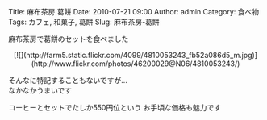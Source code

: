 Title: 麻布茶房 葛餅
Date: 2010-07-21 09:00
Author: admin
Category: 食べ物
Tags: カフェ, 和菓子, 葛餅
Slug: 麻布茶房-葛餅

麻布茶房で葛餅のセットを食べました

<p>
<center>
[![](http://farm5.static.flickr.com/4099/4810053243_fb52a086d5_m.jpg)](http://www.flickr.com/photos/46200029@N06/4810053243/)

</center>
  
そんなに特記することもないですが…  
なかなかうまいです

</p>
コーヒーとセットでたしか550円位という  
お手頃な価格も魅力です
